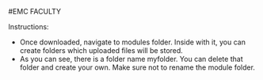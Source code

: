#EMC FACULTY

Instructions:
- Once downloaded, navigate to modules folder. Inside with it, you can create folders which uploaded files will be stored.
- As you can see, there is a folder name myfolder. You can delete that folder and create your own. Make sure not to rename the module folder.
